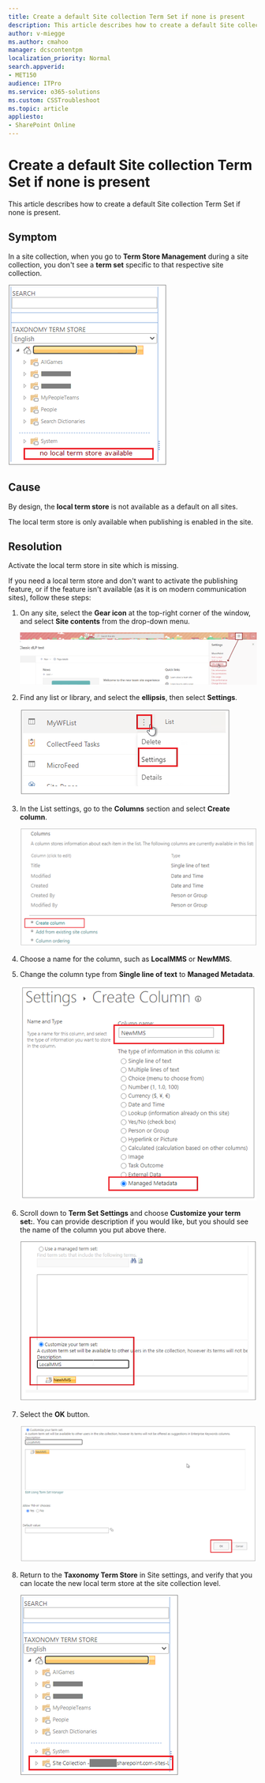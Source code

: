 ```yaml
---
title: Create a default Site collection Term Set if none is present
description: This article describes how to create a default Site collection Term Set if none is present.
author: v-miegge
ms.author: cmahoo
manager: dcscontentpm
localization_priority: Normal
search.appverid: 
- MET150
audience: ITPro
ms.service: o365-solutions
ms.custom: CSSTroubleshoot
ms.topic: article
appliesto:
- SharePoint Online
---
```


# Create a default Site collection Term Set if none is present

This article describes how to create a default Site collection Term Set if none is present.

## Symptom

In a site collection, when you go to **Term Store Management** during a site collection, you don't see a **term set** specific to that respective site collection.

![No local term store available](./media/create-default-site-term-set/no-local-term-store.png)

## Cause

By design, the **local term store** is not available as a default on all sites.

The local term store is only available when publishing is enabled in the site.

## Resolution

Activate the local term store in site which is missing.

If you need a local term store and don't want to activate the publishing feature, or if the feature isn't available (as it is on modern communication sites), follow these steps:

1. On any site, select the **Gear icon** at the top-right corner of the window, and select **Site contents** from the drop-down menu.

   ![Select Site contents](./media/create-default-site-term-set/select-site-contents.png)
  
2. Find any list or library, and select the **ellipsis**, then select **Settings**.

   ![Choose Settings](./media/create-default-site-term-set/choose-settings.png)

3. In the List settings, go to the **Columns** section and select **Create column**.

   ![Add a Managed Metadata column](./media/create-default-site-term-set/create-column.png)

4. Choose a name for the column, such as **LocalMMS** or **NewMMS**.

5. Change the column type from **Single line of text** to **Managed Metadata**.

   ![Add a Managed Metadata column](./media/create-default-site-term-set/change-column-type-to-managed-metadata.png)

6. Scroll down to **Term Set Settings** and choose **Customize your term set:**. You can provide description if you would like, but you should see the name of the column you put above there.

   ![Select the option to customize your term set](./media/create-default-site-term-set/customize-your-term-set.png)

7. Select the **OK** button.

   ![Select the OK button](./media/create-default-site-term-set/select-okay.png)

8. Return to the **Taxonomy Term Store** in Site settings, and verify that you can locate the new local term store at the site collection level.

   ![The site collection now appears in the term store](./media/create-default-site-term-set/site-collection-appears-in-term-store.png)
